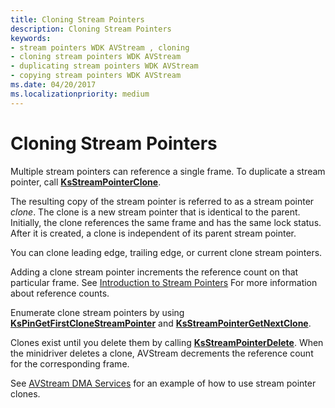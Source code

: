 ```yaml
---
title: Cloning Stream Pointers
description: Cloning Stream Pointers
keywords:
- stream pointers WDK AVStream , cloning
- cloning stream pointers WDK AVStream
- duplicating stream pointers WDK AVStream
- copying stream pointers WDK AVStream
ms.date: 04/20/2017
ms.localizationpriority: medium
---
```


# Cloning Stream Pointers





Multiple stream pointers can reference a single frame. To duplicate a stream pointer, call [**KsStreamPointerClone**](/windows-hardware/drivers/ddi/ks/nf-ks-ksstreampointerclone).

The resulting copy of the stream pointer is referred to as a stream pointer *clone*. The clone is a new stream pointer that is identical to the parent. Initially, the clone references the same frame and has the same lock status. After it is created, a clone is independent of its parent stream pointer.

You can clone leading edge, trailing edge, or current clone stream pointers.

Adding a clone stream pointer increments the reference count on that particular frame. See [Introduction to Stream Pointers](introduction-to-stream-pointers.md) For more information about reference counts.

Enumerate clone stream pointers by using [**KsPinGetFirstCloneStreamPointer**](/windows-hardware/drivers/ddi/ks/nf-ks-kspingetfirstclonestreampointer) and [**KsStreamPointerGetNextClone**](/windows-hardware/drivers/ddi/ks/nf-ks-ksstreampointergetnextclone).

Clones exist until you delete them by calling [**KsStreamPointerDelete**](/windows-hardware/drivers/ddi/ks/nf-ks-ksstreampointerdelete). When the minidriver deletes a clone, AVStream decrements the reference count for the corresponding frame.

See [AVStream DMA Services](avstream-dma-services.md) for an example of how to use stream pointer clones.

 

